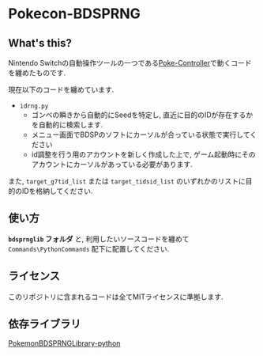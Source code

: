 # Pokecon-BDSPRNG
 
## What's this?
Nintendo Switchの自動操作ツールの一つである[Poke-Controller](https://github.com/Moi-poke/Poke-Controller-Modified)で動くコードを纏めたものです.

現在以下のコードを纏めています.
- `idrng.py` 
	- ゴンベの瞬きから自動的にSeedを特定し, 直近に目的のIDが存在するかを自動的に検索します.
	- メニュー画面でBDSPのソフトにカーソルが合っている状態で実行してください
	- id調整を行う用のアカウントを新しく作成した上で, ゲーム起動時にそのアカウントにカーソルがあっている必要があります.

また, `target_g7tid_list` または `target_tidsid_list` のいずれかのリストに目的のIDを格納してください.

## 使い方
**`bdsprnglib` フォルダ** と, 利用したいソースコードを纏めて `Commands\PythonCommands` 配下に配置してください.

## ライセンス
このリポジトリに含まれるコードは全てMITライセンスに準拠します. 

## 依存ライブラリ
[PokemonBDSPRNGLibrary-python](https://github.com/niart120/PokemonBDSPRNGLibrary-python)